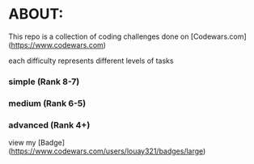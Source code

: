 # ABOUT:
This repo is a collection of coding challenges done on [Codewars.com] (https://www.codewars.com)

each difficulty represents different levels of tasks
### simple (Rank 8-7)
### medium (Rank 6-5)
### advanced (Rank 4+)

view my [Badge] (https://www.codewars.com/users/louay321/badges/large)
